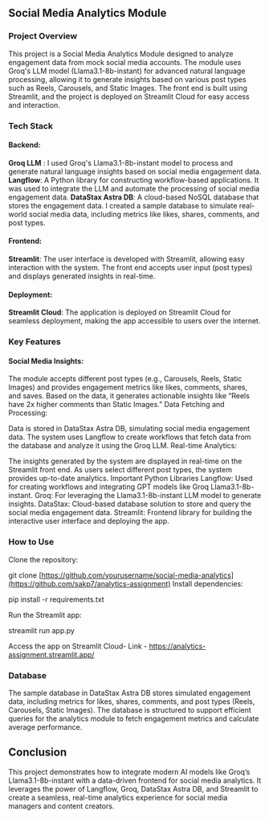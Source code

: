 ## Social Media Analytics Module
### Project Overview
This project is a Social Media Analytics Module designed to analyze engagement data from mock social media accounts. The module uses Groq's LLM model (Llama3.1-8b-instant) for advanced natural language processing, allowing it to generate insights based on various post types such as Reels, Carousels, and Static Images. The front end is built using Streamlit, and the project is deployed on Streamlit Cloud for easy access and interaction.

### Tech Stack
#### Backend:

**Groq LLM** : I used Groq's Llama3.1-8b-instant model to process and generate natural language insights based on social media engagement data.
**Langflow**: A Python library for constructing workflow-based applications. It was used to integrate the LLM and automate the processing of social media engagement data.
**DataStax Astra DB**: A cloud-based NoSQL database that stores the engagement data. I created a sample database to simulate real-world social media data, including metrics like likes, shares, comments, and post types.

#### Frontend:

**Streamlit**: The user interface is developed with Streamlit, allowing easy interaction with the system. The front end accepts user input (post types) and displays generated insights in real-time.

#### Deployment:

**Streamlit Cloud**: The application is deployed on Streamlit Cloud for seamless deployment, making the app accessible to users over the internet.
### Key Features
#### Social Media Insights:

The module accepts different post types (e.g., Carousels, Reels, Static Images) and provides engagement metrics like likes, comments, shares, and saves.
Based on the data, it generates actionable insights like “Reels have 2x higher comments than Static Images.”
Data Fetching and Processing:

Data is stored in DataStax Astra DB, simulating social media engagement data.
The system uses Langflow to create workflows that fetch data from the database and analyze it using the Groq LLM.
Real-time Analytics:

The insights generated by the system are displayed in real-time on the Streamlit front end. As users select different post types, the system provides up-to-date analytics.
Important Python Libraries
Langflow: Used for creating workflows and integrating GPT models like Groq Llama3.1-8b-instant.
Groq: For leveraging the Llama3.1-8b-instant LLM model to generate insights.
DataStax: Cloud-based database solution to store and query the social media engagement data.
Streamlit: Frontend library for building the interactive user interface and deploying the app.
### How to Use
Clone the repository:


git clone [https://github.com/yourusername/social-media-analytics](https://github.com/sakp7/analytics-assignment)
Install dependencies:


pip install -r requirements.txt

Run the Streamlit app:

streamlit run app.py

Access the app on Streamlit Cloud- Link - https://analytics-assignment.streamlit.app/

### Database
The sample database in DataStax Astra DB stores simulated engagement data, including metrics for likes, shares, comments, and post types (Reels, Carousels, Static Images).
The database is structured to support efficient queries for the analytics module to fetch engagement metrics and calculate average performance.
## Conclusion
This project demonstrates how to integrate modern AI models like Groq’s Llama3.1-8b-instant with a data-driven frontend for social media analytics. It leverages the power of Langflow, Groq, DataStax Astra DB, and Streamlit to create a seamless, real-time analytics experience for social media managers and content creators.
